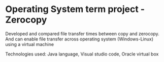 # Operating System term project - Zerocopy
Developed and compared file transfer times between copy and zerocopy. And can enable file transfer across operating system (Windows-Linux) using a virtual machine <br>

Technologies used: Java language, Visual studio code, Oracle virtual box

